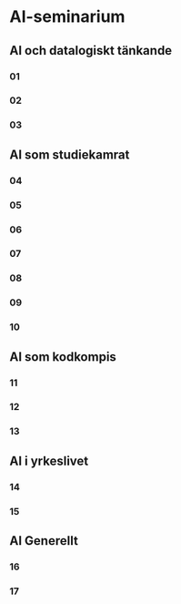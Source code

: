# AI-seminarium

## AI och datalogiskt tänkande

### 01 

### 02

### 03

## AI som studiekamrat

### 04

### 05

### 06

### 07

### 08

### 09

### 10

## AI som kodkompis

### 11

### 12

### 13

## AI i yrkeslivet

### 14

### 15

## AI Generellt

### 16

### 17
